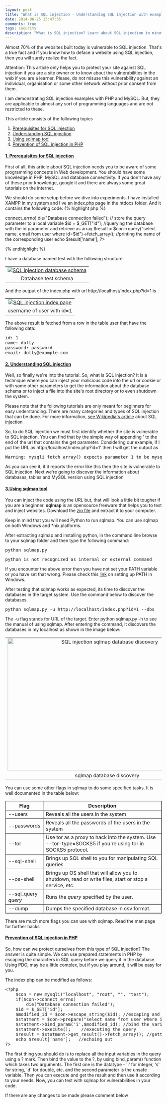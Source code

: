 ```yaml
---
layout: post
title: "What is SQL injection - Understanding SQL injection with examples"
date: 2014-06-25 13:47:35
comments: true
tags: security
description: "What is SQL injection? Learn about SQL injection in minutes. We explain SQL injection with examples."
---
```

Almost 70% of the websites built today is vulnerable to SQL injection. That's a true fact and if you know how to deface a website using SQL injection, then you will surely realize the fact.

<p class="attention">
Attention: This article only helps you to protect your site against SQL injection if you are a site owner or to know about the vulnerabilities in the web if you are a learner. Please, do not misuse this vulnerability against an individual, organisation or some other network without prior consent from them.
</p>
<p class="note">
I am demonstrating SQL injection examples with PHP and MySQL. But, they are applicable to almost any sort of programming languages and are not restricted to these.
</p>
This article consists of the following topics

1. <a href="{{site.url}}/2014/04/what-is-sql-injection-understanding-sql-injection-with-examples.html#prerequisites-for-sql-injection">Prerequisites for SQL injection</a>
2. <a href="{{site.url}}/2014/04/what-is-sql-injection-understanding-sql-injection-with-examples.html#understanding-sql-injection">Understanding SQL injection</a>
3. <a href="{{site.url}}/2014/04/what-is-sql-injection-understanding-sql-injection-with-examples.html#using-sqlmap-tool">Using sqlmap tool</a>
4. <a href="{{site.url}}/2014/04/what-is-sql-injection-understanding-sql-injection-with-examples.html#prevention-of-sql-injection-using-php">Prevention of SQL injection in PHP</a>
<h4>
<a href="{{site.url}}/2014/04/what-is-sql-injection-understanding-sql-injection-with-examples.html#prerequisites-for-sql-injection" name="prerequisites-for-sql-injection">
1. Prerequisites for SQL injection</a></h4>
First of all, this article about SQL injection needs you to be aware of some programming concepts in Web development. You should have some knowledge in PHP, MySQL and database connectivity. If you don't have any of these prior knowledge, google it and there are always some great tutorials on the internet.

We should do some setup before we dive into experiments. I have installed XAMPP in my system and I've an <span class="code">index.php</span> page in the <span class="code">htdocs</span> folder. And it contains the following code:
{% highlight php %}
<?php
// connect to database
$con = new mysqli("localhost", "root", "", "test");
if($con->connect_errno)
	die("Database connection failed");
// store the query parameter to a local variable
$id = $_GET["id"];
//querying the database with the id parameter and retrieve as array
$result = $con->query("select name, email from user where id=$id")->fetch_array();
//printing the name of the corresponding user
echo $result['name'];
?>
{% endhighlight %}
<div>
I have a database named <span class="code">test</span> with the following structure
<table align="center" cellpadding="0" cellspacing="0" class="tr-caption-container" style="margin-left: auto; margin-right: auto; text-align: center;"><tbody>
<tr><td style="text-align: center;"><a href="http://1.bp.blogspot.com/-Pc4FyYkn_qw/U1YBV6WYhMI/AAAAAAAAArY/vjF4chf9sVM/s1600/schema.png" imageanchor="1" style="margin-left: auto; margin-right: auto;"><img alt="SQL injection database schema" border="0" src="http://1.bp.blogspot.com/-Pc4FyYkn_qw/U1YBV6WYhMI/AAAAAAAAArY/vjF4chf9sVM/s1600/schema.png" title="SQL injection database schema" /></a></td></tr>
<tr><td class="tr-caption" style="text-align: center;">Database test schema</td></tr>
</tbody></table>
And the output of the <span class="code">index.php</span> with url <span class="code">http://localhost/index.php?id=1</span> is
<table align="center" cellpadding="0" cellspacing="0" class="tr-caption-container" style="margin-left: auto; margin-right: auto; text-align: center;"><tbody>
<tr><td style="text-align: center;"><a href="http://4.bp.blogspot.com/-yeMvfYwDaTk/U1YCZL93Q4I/AAAAAAAAArg/I8EwMZKomE8/s1600/index-with-id.png" imageanchor="1" style="margin-left: auto; margin-right: auto;"><img alt="SQL injection index page" border="0" src="http://4.bp.blogspot.com/-yeMvfYwDaTk/U1YCZL93Q4I/AAAAAAAAArg/I8EwMZKomE8/s1600/index-with-id.png" title="SQL injection index page" /></a></td></tr>
<tr><td class="tr-caption" style="text-align: center;">username of user with id=1</td></tr>
</tbody></table>
The above result is fetched from a row in the table user that have the following data:</div>
<p class="code">
<pre>id: 1
name: dolly
password: password
email: dolly@example.com
</pre>
</p>
<h4>
<a href="{{site.url}}/2014/04/what-is-sql-injection-understanding-sql-injection-with-examples.html#understanding-sql-injection" name="understanding-sql-injection">2. Understanding SQL injection</a></h4>
<p>
Well, so finally we're into the tutorial. So, what is SQL injection? It is a technique where you can inject your malicious code into the url or cookie or with some other parameters to get the information about the database schema or to inject a file into the site's root directory or to even shutdown the system.
</p>
<p class="note">
Please note that the following tutorials are only meant for beginners for easy understanding. There are many categories and types of SQL injection that can be done. For more information, <a href="http://en.wikipedia.org/wiki/SQL_injection" target="_blank" title="Wikipedia's SQL injection article">see Wikipedia's article</a> about SQL injection</div>
<p>
So, to do SQL injection we must first identify whether the site is vulnerable to SQL injection. You can find that by the simple way of appending <span class="code">'</span> to the end of the url that contains the get parameter. Considering our example, if I put the URL as <span class="code">http://localhost/index.php?id=1'</span> then I will get the output as
</p>
<p class="code">
<pre>Warning: mysqli_fetch_array() expects parameter 1 to be mysqli_result, boolean given in /opt/lampp/htdocs/index.php on line 7
</pre>
</p>
<p>
As you can see it, if it reports the error like this then the site is vulnerable to SQL injection. Next we're going to discover the information about databases, tables and MySQL version using SQL injection</p>
<h4>
<a href="{{site.url}}/2014/04/what-is-sql-injection-understanding-sql-injection-with-examples.html#using-sqlmap-tool" name="using-sqlmap-tool">3.Using sqlmap tool</a></h4>
<p>
You can inject the code using the URL but, that will look a little bit tougher if you are a beginner. <b>sqlmap</b> is an opensource freeware that helps you to test and inject websites. Download the <a href="https://github.com/sqlmapproject/sqlmap/archive/master.zip" rel="nofollow" target="_blank" title="Download sqlmap from Github">zip file</a> and extract it to your computer.
</p>
<p class="note">
Keep in mind that you will need Python to run sqlmap. You can use sqlmap on both Windows and *nix platforms.
</p>
<p>
After extracting sqlmap and installing python, in the command line browse to your sqlmap folder and then type the following command:
</p>
<p class="code">
<pre>python sqlmap.py</pre>
</p>
<p class="code">
<pre>python is not recognized as internal or external command</pre>
</p>

If you encounter the above error then you have not set your PATH variable or you have set that wrong. Please check this <a href="http://stackoverflow.com/a/6318188" rel="nofollow" target="_blank">link</a> on setting up PATH in Windows.

After testing that sqlmap works as expected, its time to discover the databases in the target system. Use the command below to discover the databases.

<div class="code">
<pre>python sqlmap.py -u http://localhost/index.php?id=1 --dbs
</pre>
</div>
<div>
The <span class="code">-u</span> flag stands for URL of the target. Enter <span class="code">python sqlmap.py -h</span> to see the manual of using sqlmap. After entering the command, it discovers the databases in my localhost as shown in the image below:</div>
<table align="center" cellpadding="0" cellspacing="0" class="tr-caption-container" style="margin-left: auto; margin-right: auto; text-align: center;"><tbody>
<tr><td style="text-align: center;"><a href="http://1.bp.blogspot.com/-yvbZNxMtrxI/U1ixSXNJu7I/AAAAAAAAAr8/JArnNDQWJIs/s1600/sqlmap.png" imageanchor="1" style="margin-left: auto; margin-right: auto;"><img alt="SQL injection sqlmap database discovery" border="0" src="http://1.bp.blogspot.com/-yvbZNxMtrxI/U1ixSXNJu7I/AAAAAAAAAr8/JArnNDQWJIs/s1600/sqlmap.png" height="424" title="SQL injection sqlmap database discovery" width="640" /></a></td></tr>
<tr><td class="tr-caption" style="text-align: center;">sqlmap database discovery</td></tr>
</tbody></table>
<div>
You can use some other flags in sqlmap to do some specified tasks. It is well documented in the table below:
<table border="1"><tbody>
<tr>
<th>Flag</th>
<th>Description</th>
</tr>
<tr>
<td><span class="code">--users</span></td>
<td>Reveals all the users in the system</td></tr>
<tr>
<td><span class="code">--passwords</span></td>
<td>Reveals all the passwords of the users in the system</td>
</tr>
<tr>
<td><span class="code">--tor</span></td>
<td>Use tor as a proxy to hack into the system. Use <span class="code">--tor-type=SOCKS5</span> if you're using tor in SOCKS5 protocol.</td>
</tr>
<tr>
<td><span class="code">--sql-shell</span></td>
<td>Brings up SQL shell to you for manipulating SQL queries</td>
</tr>
<tr>
<td><span class="code">--os-shell</span></td>
<td>Brings up OS shell that will allow you to shutdown, read or write files, start or stop a service, etc.</td>
</tr>
<tr>
<td><span class="code">--sql_query <i>query</i></span></td>
<td>Runs the <i>query</i> specified by the user.</td>
</tr>
<tr>
<td><span class="code">--dump</span></td>
<td>Dumps the specified database in csv format.</td>
</tr>
</tbody></table>
</div>
<p>
There are much more flags you can use with sqlmap. Read the man page for further hacks</p>

<h4>
<a href="{{site.url}}/2014/04/what-is-sql-injection-understanding-sql-injection-with-examples.html#prevention-of-sql-injection-using-php" name="prevention-of-sql-injection-using-php">Prevention of SQL injection in PHP</a></h4>
<p>
So, how can we protect ourselves from this type of SQL injection? The answer is quite simple. We can use prepared statements in PHP by escaping the characters in SQL query before we query it in the database. Using PDO, may be a little complex, but if you play around, it will be easy for you.</p>
<p>
The <span class="code">index.php</span> can be modified as follows:</p>
<pre>
&lt;?php
	$con = new mysqli(&quot;localhost&quot;, &quot;root&quot;, &quot;&quot;, &quot;test&quot;);
	if($con-&gt;connect_errno)
		die(&quot;Database connection failed&quot;);
	$id = $_GET[&quot;id&quot;];
	$modified_id = $con-&gt;escape_string($id);	//escaping and storing $_GET[&quot;id&quot;] in a variable
	$statment = $con-&gt;prepare(&quot;select name from user where id=?&quot;);	//using prepared statements. Note the '?' mark.
	$statment-&gt;bind_param('i',$modified_id);	//bind the variable to the ? mark. First paramter 'i' stands for integer and second one is the variable.
	$statment-&gt;execute();	//executing the query
	$result = $statment-&gt;get_result()-&gt;fetch_array(); //getting the result and storing it in array
	echo $result['name'];	//echoing out
?&gt;
</pre>
<p>
The first thing you should do is to replace all the input variables in the query using a <span class="code">?</span> mark. Then bind the value to the <span class="code">?</span>, by using <span class="code">bind_param()</span> function which takes two arguments. The first one is the datatype - 'i' for integer, 's' for string, 'd' for double, etc. and the second parameter is the unsafe variable. Then you can execute and get the result and then use it according to your needs. Now, you can test with sqlmap for vulnerabilities in your code.
</p>
<p class="note">If there are any changes to be made please comment below</p>

